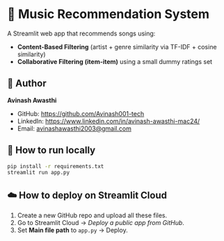 # 🎵 Music Recommendation System

A Streamlit web app that recommends songs using:
- **Content-Based Filtering** (artist + genre similarity via TF-IDF + cosine similarity)
- **Collaborative Filtering (item-item)** using a small dummy ratings set

## 👤 Author
**Avinash Awasthi**
- GitHub: https://github.com/Avinash001-tech
- LinkedIn: https://www.linkedin.com/in/avinash-awasthi-mac24/
- Email: avinashawasthi2003@gmail.com

## 🚀 How to run locally
```bash
pip install -r requirements.txt
streamlit run app.py
```

## ☁️ How to deploy on Streamlit Cloud
1. Create a new GitHub repo and upload all these files.
2. Go to Streamlit Cloud → *Deploy a public app from GitHub*.
3. Set **Main file path** to `app.py` → Deploy.

